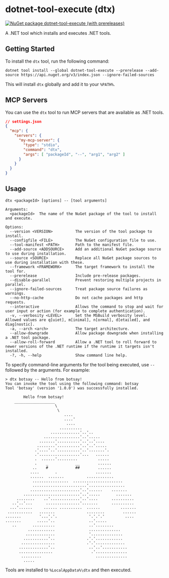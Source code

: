 ﻿# dotnet-tool-execute (dtx)
[![NuGet package dotnet-tool-execute (with prereleases)](https://img.shields.io/nuget/vpre/dotnet-tool-execute?label=dotnet-tool-execute)](https://nuget.org/packages/dotnet-tool-execute)


A .NET tool which installs and executes .NET tools.

## Getting Started
To install the `dtx` tool, run the following command:
```
dotnet tool install --global dotnet-tool-execute --prerelease --add-source https://api.nuget.org/v3/index.json --ignore-failed-sources
```

This will install `dtx` globally and add it to your `%PATH%`.

## MCP Servers
You can use the `dtx` tool to run MCP servers that are available as .NET tools. 
```json
// settings.json
{
  "mcp": {
    "servers": {
      "my-mcp-server": {
        "type": "stdio",
        "command": "dtx",
        "args": [ "packageId", "--", "arg1", "arg2" ]
      }
    }
  }
}

```

## Usage
```
dtx <packageId> [options] -- [tool arguments]

Arguments:
  <packageId>  The name of the NuGet package of the tool to install and execute.

Options:
  --version <VERSION>          The version of the tool package to install.
  --configfile <FILE>          The NuGet configuration file to use.
  --tool-manifest <PATH>       Path to the manifest file.
  --add-source <ADDSOURCE>     Add an additional NuGet package source to use during installation.
  --source <SOURCE>            Replace all NuGet package sources to use during installation with these.
  --framework <FRAMEWORK>      The target framework to install the tool for.
  --prerelease                 Include pre-release packages.
  --disable-parallel           Prevent restoring multiple projects in parallel.
  --ignore-failed-sources      Treat package source failures as warnings.
  --no-http-cache              Do not cache packages and http requests.
  --interactive                Allows the command to stop and wait for user input or action (for example to complete authentication).
  -v, --verbosity <LEVEL>      Set the MSBuild verbosity level. Allowed values are q[uiet], m[inimal], n[ormal], d[etailed], and diag[nostic].
  -a, --arch <arch>            The target architecture.
  --allow-downgrade            Allow package downgrade when installing a .NET tool package.
  --allow-roll-forward         Allow a .NET tool to roll forward to newer versions of the .NET runtime if the runtime it targets isn't installed.
  -?, -h, --help               Show command line help.
```

To specify command-line arguments for the tool being executed, use `--` followed by the arguments. For example:
```
> dtx botsay -- Hello from botsay!
You can invoke the tool using the following command: botsay
Tool 'botsay' (version '1.0.0') was successfully installed.

        Hello from botsay!
    __________________
                      \
                       \
                          ....
                          ....'
                           ....
                        ..........
                    .............'..'..
                 ................'..'.....
               .......'..........'..'..'....
              ........'..........'..'..'.....
             .'....'..'..........'..'.......'.
             .'..................'...   ......
             .  ......'.........         .....
             .    _            __        ......
            ..    #            ##        ......
           ....       .                 .......
           ......  .......          ............
            ................  ......................
            ........................'................
           ......................'..'......    .......
        .........................'..'.....       .......
     ........    ..'.............'..'....      ..........
   ..'..'...      ...............'.......      ..........
  ...'......     ...... ..........  ......         .......
 ...........   .......              ........        ......
.......        '...'.'.              '.'.'.'         ....
.......       .....'..               ..'.....
   ..       ..........               ..'........
          ............               ..............
         .............               '..............
        ...........'..              .'.'............
       ...............              .'.'.............
      .............'..               ..'..'...........
      ...............                 .'..............
       .........                        ..............
        .....
```

Tools are installed to `%LocalAppData%\dtx` and then executed.
